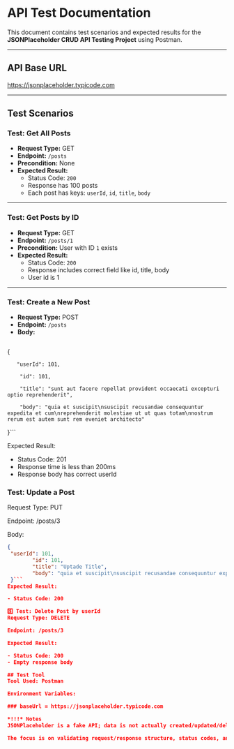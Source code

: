 # API Test Documentation

This document contains test scenarios and expected results for the **JSONPlaceholder CRUD API Testing Project** using Postman.

---

## API Base URL

https://jsonplaceholder.typicode.com

---

## Test Scenarios

### Test: Get All Posts

- **Request Type:** GET  
- **Endpoint:** `/posts`  
- **Precondition:** None  
- **Expected Result:**
  - Status Code: `200`
  - Response has 100 posts
  - Each post has keys: `userId`, `id`, `title`, `body`

---

### Test: Get Posts by ID

- **Request Type:** GET  
- **Endpoint:** `/posts/1`  
- **Precondition:** User with ID `1` exists  
- **Expected Result:**
  - Status Code: `200`
  - Response includes correct field like id, title, body
  - User id is 1

---

### Test: Create a New Post

- **Request Type:** POST  
- **Endpoint:** `/posts`  
- **Body:**
  ```json
 {
 
       "userId": 101,
 
        "id": 101,
        
        "title": "sunt aut facere repellat provident occaecati excepturi optio reprehenderit",
        
        "body": "quia et suscipit\nsuscipit recusandae consequuntur expedita et cum\nreprehenderit molestiae ut ut quas totam\nnostrum rerum est autem sunt rem eveniet architecto"
        
 }```
 
Expected Result:

- Status Code: 201
- Response time is less than 200ms
- Response body has correct userId

### Test: Update a Post
Request Type: PUT

Endpoint: /posts/3

Body:
```json
{
 "userId": 101,
        "id": 101,
        "title": "Uptade Title",
        "body": "quia et suscipit\nsuscipit recusandae consequuntur expedita et cum\nreprehenderit molestiae ut ut quas totam\nnostrum rerum est autem sunt rem eveniet architecto"
 }```
Expected Result:

- Status Code: 200

5️⃣ Test: Delete Post by userId
Request Type: DELETE

Endpoint: /posts/3

Expected Result:

- Status Code: 200
- Empty response body

## Test Tool
Tool Used: Postman

Environment Variables:

### baseUrl = https://jsonplaceholder.typicode.com

*!!!* Notes
JSONPlaceholder is a fake API; data is not actually created/updated/deleted.

The focus is on validating request/response structure, status codes, and schema fields.

